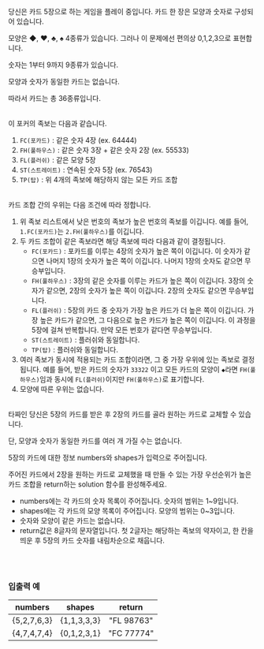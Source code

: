 당신은 카드 5장으로 하는 게임을 플레이 중입니다.
카드 한 장은 모양과 숫자로 구성되어 있습니다.

모양은 ◆, ♥, ♣, ♠ 4종류가 있습니다. 그러나 이 문제에선 편의상 0,1,2,3으로 표현합니다.

숫자는 1부터 9까지 9종류가 있습니다.

모양과 숫자가 동일한 카드는 없습니다.

따라서 카드는 총 36종류입니다.

<br>
이 포커의 족보는 다음과 같습니다.

1. `FC(포카드)` : 같은 숫자 4장 (ex. 64444)
2. `FH(풀하우스)` : 같은 숫자 3장 + 같은 숫자 2장 (ex. 55533)
3. `FL(플러쉬)` : 같은 모양 5장
4. `ST(스트레이트)` : 연속된 숫자 5장 (ex. 76543)
5. `TP(탑)` : 위 4개의 족보에 해당하지 않는 모든 카드 조합

<br>
카드 조합 간의 우위는 다음 조건에 따라 정합니다.

1. 위 족보 리스트에서 낮은 번호의 족보가 높은 번호의 족보를 이깁니다. 예를 들어, `1.FC(포카드)`는 `2.FH(풀하우스)`를 이깁니다.
2. 두 카드 조합이 같은 족보라면 해당 족보에 따라 다음과 같이 결정됩니다.
   * `FC(포카드)` : 포카드를 이루는 4장의 숫자가 높은 쪽이 이깁니다. 이 숫자가 같으면 나머지 1장의 숫자가 높은 쪽이 이깁니다. 나머지 1장의 숫자도 같으면 무승부입니다.
   * `FH(풀하우스)` : 3장의 같은 숫자를 이루는 카드가 높은 쪽이 이깁니다. 3장의 숫자가 같으면, 2장의 숫자가 높은 쪽이 이깁니다. 2장의 숫자도 같으면 무승부입니다.
   * `FL(플러쉬)` : 5장의 카드 중 숫자가 가장 높은 카드가 더 높은 쪽이 이깁니다. 가장 높은 카드가 같으면, 그 다음으로 높은 카드가 높은 쪽이 이깁니다. 이 과정을 5장에 걸쳐 반복합니다. 만약 모든 번호가 같다면 무승부입니다.
   * `ST(스트레이트)` : 플러쉬와 동일합니다.
   * `TP(탑)` : 플러쉬와 동일합니다.
3. 여러 족보가 동시에 적용되는 카드 조합이라면, 그 중 가장 우위에 있는 족보로 결정됩니다. 예를 들어, 받은 카드의 숫자가 `33322` 이고 모든 카드의 모양이 `◆`라면 `FH(풀하우스)`임과 동시에 `FL(플러쉬)`이지만 `FH(풀하우스)`로 표기합니다.
4. 모양에 따른 우위는 없습니다.

<br>
타짜인 당신은 5장의 카드를 받은 후 2장의 카드를 골라 원하는 카드로 교체할 수 있습니다.

단, 모양과 숫자가 동일한 카드를 여러 개 가질 수는 없습니다.

5장의 카드에 대한 정보 numbers와 shapes가 입력으로 주어집니다.

주어진 카드에서 2장을 원하는 카드로 교체했을 때 만들 수 있는 가장 우선순위가 높은 카드 조합을 return하는 solution 함수를 완성해주세요.

* numbers에는 각 카드의 숫자 목록이 주어집니다. 숫자의 범위는 1~9입니다.
* shapes에는 각 카드의 모양 목록이 주어집니다. 모양의 범위는 0~3입니다.
* 숫자와 모양이 같은 카드는 없습니다.
* return값은 8글자의 문자열입니다. 첫 2글자는 해당하는 족보의 약자이고, 한 칸을 띄운 후 5장의 카드 숫자를 내림차순으로 채웁니다.


<br><br>
### 입출력 예

|   numbers   |   shapes    |   return   |
| :---------: | :---------: | :--------: |
| {5,2,7,6,3} | {1,1,3,3,3} | "FL 98763" |
| {4,7,4,7,4} | {0,1,2,3,1} | "FC 77774" |